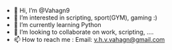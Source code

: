 - 👋 Hi, I’m @Vahagn9
- 👀 I’m interested in scripting, sport(GYM), gaming :)
- 🌱 I’m currently learning Python
- 💞️ I’m looking to collaborate on work, scripting, ....
- 📫 How to reach me : Email: v.h.v.vahagn@gmail.com

<!---
Vahagn9/Vahagn9 is a ✨ special ✨ repository because its `README.md` (this file) appears on your GitHub profile.
You can click the Preview link to take a look at your changes.
--->
